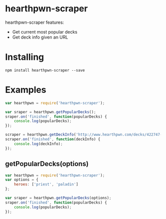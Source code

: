 # hearthpwn-scraper

hearthpwn-scraper features:
  - Get current most popular decks
  - Get deck info given an URL


# Installing
```
npm install hearthpwn-scraper --save
```

# Examples
```js
var hearthpwn = require('hearthpwn-scraper');

var sraper = hearthpwn.getPopularDecks();
sraper.on('finished', function(popularDecks) {
    console.log(popularDecks);
});

scraper = hearthpwn.getDeckInfo('http://www.hearthpwn.com/decks/422747-top-100-patron-by-mariohs-guide-mini-guide-in');
scraper.on('finished', function(deckInfo) {
    console.log(deckInfo);
});
```


## getPopularDecks(options)

```js
var hearthpwn = require('hearthpwn-scraper');
var options = {
    heroes: ['priest', 'paladin']
};

var sraper = hearthpwn.getPopularDecks(options);
sraper.on('finished', function(popularDecks) {
    console.log(popularDecks);
});
```
